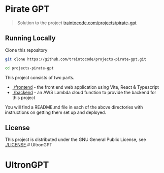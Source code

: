 # Pirate GPT

> Solution to the project [traintocode.com/projects/pirate-gpt](https://traintocode.com/projects/pirate-gpt/)

## Running Locally

Clone this repository

```sh
git clone https://github.com/traintocode/projects-pirate-gpt.git

cd projects-pirate-gpt
```

This project consists of two parts.

* [./frontend](./frontend/README.md) - the front end web application using Vite, React & Typescript
* [./backend](./backend/README.md) - an AWS Lambda cloud function to provide the backend for this project

You will find a README.md file in each of the above directories with instructions on getting them set up and deployed.

## License

This project is distributed under the GNU General Public License, see [./LICENSE](./LICENSE).# UltronGPT
# UltronGPT
